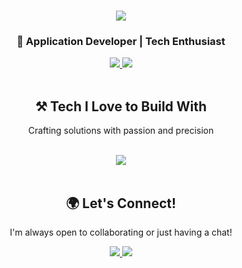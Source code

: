 <h1 align="center">
    <img src="https://readme-typing-svg.herokuapp.com/?font=Righteous&size=36&center=true&vCenter=true&width=500&height=70&duration=3500&lines=Hi+There!+👋;+It's+Jill+Dhandhukiya!;" />
</h1>

<h3 align="center">🌟 Application Developer | Tech Enthusiast</h3>

<div align="center">
    <a href="mailto:mail.jill@skiff.com">
        <img src="https://img.shields.io/badge/Gmail-333333?style=for-the-badge&logo=gmail&logoColor=red" />
    </a>
    <a href="https://www.linkedin.com/in/jilldhandhukiya/" target="_blank">
        <img src="https://img.shields.io/badge/LinkedIn-0077B5?style=for-the-badge&logo=linkedin&logoColor=white" />
    </a>
</div>
<br/>

<h2 align="center">⚒️ Tech I Love to Build With</h2>
<p align="center">Crafting solutions with passion and precision</p>
<br/>
<div align="center">
    <img src="https://skillicons.dev/icons?i=c,cpp,java,python,js,html,css,tailwind,nodejs,expressjs,react,flask,github,aws,docker,figma,mysql,postgresql,mongodb,redis,firebase,flutter,solidity,go,dotnet,linux,nginx" />
</div>
<br/>

<h2 align="center">🌍 Let's Connect!</h2>
<p align="center">I'm always open to collaborating or just having a chat!</p>
<div align="center">
    <a href="mailto:mail.jill@skiff.com">
        <img src="https://img.shields.io/badge/Gmail-333333?style=for-the-badge&logo=gmail&logoColor=red" />
    </a>
    <a href="https://www.linkedin.com/in/jilldhandhukiya/" target="_blank">
        <img src="https://img.shields.io/badge/LinkedIn-0077B5?style=for-the-badge&logo=linkedin&logoColor=white" />
    </a>
</div>
